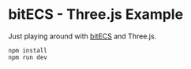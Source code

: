 # bitECS - Three.js Example

Just playing around with [bitECS](https://github.com/NateTheGreatt/bitecs) and Three.js.

```
npm install
npm run dev
```